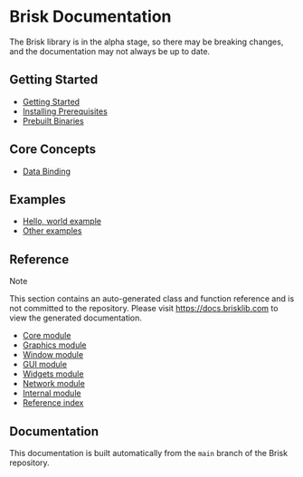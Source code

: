 # Brisk Documentation

The Brisk library is in the alpha stage, so there may be breaking changes, and the documentation may not always be up to date.

## Getting Started

* [Getting Started](getting_started.md)
* [Installing Prerequisites](prerequisites.md)
* [Prebuilt Binaries](prebuilt_binaries.md)

## Core Concepts

* [Data Binding](binding.md)

## Examples

* [Hello, world example](hello_world.md)
* [Other examples](other_examples.md)

## Reference

> [!note] 
> This section contains an auto-generated class and function reference and is not committed to the repository. Please visit https://docs.brisklib.com to view the generated documentation.

* [Core module](auto/core.md)
* [Graphics module](auto/graphics.md)
* [Window module](auto/window.md)
* [GUI module](auto/gui.md)
* [Widgets module](auto/widgets.md)
* [Network module](auto/network.md)
* [Internal module](auto/internal.md)
* [Reference index](auto/refindex.md)

## Documentation

This documentation is built automatically from the `main` branch of the Brisk repository.
